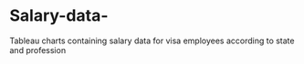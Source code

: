 # Salary-data-
Tableau charts containing salary data for visa employees according to state and profession
